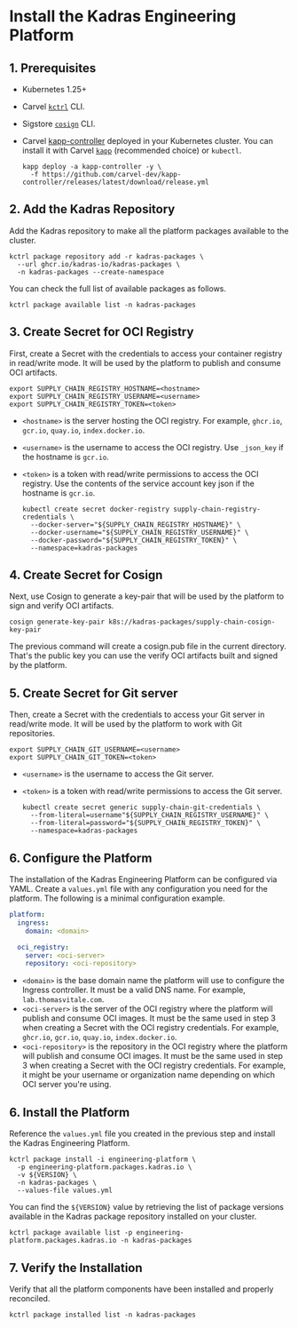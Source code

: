 # Install the Kadras Engineering Platform

## 1. Prerequisites

* Kubernetes 1.25+
* Carvel [`kctrl`](https://carvel.dev/kapp-controller/docs/latest/install/#installing-kapp-controller-cli-kctrl) CLI.
* Sigstore [`cosign`](https://docs.sigstore.dev/cosign/installation/) CLI.
* Carvel [kapp-controller](https://carvel.dev/kapp-controller) deployed in your Kubernetes cluster. You can install it with Carvel [`kapp`](https://carvel.dev/kapp/docs/latest/install) (recommended choice) or `kubectl`.

  ```shell
  kapp deploy -a kapp-controller -y \
    -f https://github.com/carvel-dev/kapp-controller/releases/latest/download/release.yml
  ```

## 2. Add the Kadras Repository

Add the Kadras repository to make all the platform packages available to the cluster.

  ```shell
  kctrl package repository add -r kadras-packages \
    --url ghcr.io/kadras-io/kadras-packages \
    -n kadras-packages --create-namespace
  ```

You can check the full list of available packages as follows.

  ```shell
  kctrl package available list -n kadras-packages 
  ```

## 3. Create Secret for OCI Registry

First, create a Secret with the credentials to access your container registry in read/write mode. It will be used by the platform to publish and consume OCI artifacts.

  ```shell
  export SUPPLY_CHAIN_REGISTRY_HOSTNAME=<hostname>
  export SUPPLY_CHAIN_REGISTRY_USERNAME=<username>
  export SUPPLY_CHAIN_REGISTRY_TOKEN=<token>
  ```

* `<hostname>` is the server hosting the OCI registry. For example, `ghcr.io`, `gcr.io`, `quay.io`, `index.docker.io`.
* `<username>` is the username to access the OCI registry. Use `_json_key` if the hostname is `gcr.io`.
* `<token>` is a token with read/write permissions to access the OCI registry. Use the contents of the service account key json if the hostname is `gcr.io`.

  ```shell
  kubectl create secret docker-registry supply-chain-registry-credentials \
    --docker-server="${SUPPLY_CHAIN_REGISTRY_HOSTNAME}" \
    --docker-username="${SUPPLY_CHAIN_REGISTRY_USERNAME}" \
    --docker-password="${SUPPLY_CHAIN_REGISTRY_TOKEN}" \
    --namespace=kadras-packages
  ```

## 4. Create Secret for Cosign

Next, use Cosign to generate a key-pair that will be used by the platform to sign and verify OCI artifacts.

  ```shell
  cosign generate-key-pair k8s://kadras-packages/supply-chain-cosign-key-pair
  ```

The previous command will create a cosign.pub file in the current directory. That's the public key you can use the verify OCI artifacts built and signed by the platform.

## 5. Create Secret for Git server

Then, create a Secret with the credentials to access your Git server in read/write mode. It will be used by the platform to work with Git repositories.

  ```shell
  export SUPPLY_CHAIN_GIT_USERNAME=<username>
  export SUPPLY_CHAIN_GIT_TOKEN=<token>
  ```

* `<username>` is the username to access the Git server.
* `<token>` is a token with read/write permissions to access the Git server.

  ```shell
  kubectl create secret generic supply-chain-git-credentials \
    --from-literal=username"${SUPPLY_CHAIN_REGISTRY_USERNAME}" \
    --from-literal=password="${SUPPLY_CHAIN_REGISTRY_TOKEN}" \
    --namespace=kadras-packages
  ```

## 6. Configure the Platform

The installation of the Kadras Engineering Platform can be configured via YAML. Create a `values.yml` file with any configuration you need for the platform. The following is a minimal configuration example.

```yaml
platform:
  ingress:
    domain: <domain>

  oci_registry:
    server: <oci-server>
    repository: <oci-repository>
```

* `<domain>` is the base domain name the platform will use to configure the Ingress controller. It must be a valid DNS name. For example, `lab.thomasvitale.com`.
* `<oci-server>` is the server of the OCI registry where the platform will publish and consume OCI images. It must be the same used in step 3 when creating a Secret with the OCI registry credentials. For example, `ghcr.io`, `gcr.io`, `quay.io`, `index.docker.io`.
* `<oci-repository>` is the repository in the OCI registry where the platform will publish and consume OCI images. It must be the same used in step 3 when creating a Secret with the OCI registry credentials. For example, it might be your username or organization name depending on which OCI server you're using.

## 6. Install the Platform

Reference the `values.yml` file you created in the previous step and install the Kadras Engineering Platform.

  ```shell
  kctrl package install -i engineering-platform \
    -p engineering-platform.packages.kadras.io \
    -v ${VERSION} \
    -n kadras-packages \
    --values-file values.yml
  ```

You can find the `${VERSION}` value by retrieving the list of package versions available in the Kadras package repository installed on your cluster.

  ```shell
  kctrl package available list -p engineering-platform.packages.kadras.io -n kadras-packages
  ```

## 7. Verify the Installation

Verify that all the platform components have been installed and properly reconciled.

  ```shell
  kctrl package installed list -n kadras-packages 
  ```
